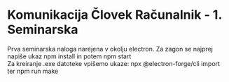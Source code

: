 # Komunikacija Človek Računalnik - 1. Seminarska
Prva seminarska naloga narejena v okolju electron. Za zagon se najprej napiše ukaz npm install in potem npm start<br>
Za kreiranje .exe datoteke vpišemo ukaze: npx @electron-forge/cli import ter npm run make
